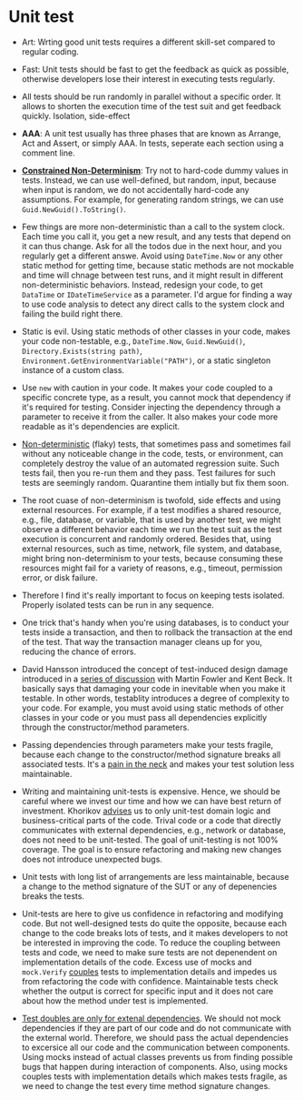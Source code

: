 # Unit test

* Art: Wrting good unit tests requires a different skill-set compared to regular coding.

* Fast: Unit tests should be fast to get the feedback as quick as possible, otherwise developers lose their interest in executing tests regularly. 

* All tests should be run randomly in parallel without a specific order. It allows to shorten the execution time of the test suit and get feedback quickly. Isolation, side-effect

* **AAA**: A unit test usually has three phases that are known as Arrange, Act and Assert, or simply AAA. In tests, seperate each section using a comment line.

* [**Constrained Non-Determinism**](https://blog.ploeh.dk/2009/03/05/ConstrainedNon-Determinism/): Try not to hard-code dummy values in tests. Instead, we can use well-defined, but random, input, because when input is random, 
we do not accidentally hard-code any assumptions. For example, for generating random strings, we can use `Guid.NewGuid().ToString()`.


* Few things are more non-deterministic than a call to the system clock. Each time you call it, you get a new result, and any tests that depend on it can thus change. Ask for all the todos due in the next hour, and you regularly get a different answe. Avoid using `DateTime.Now` or any other static method for getting time, because static methods are not mockable and time will chnage between test runs, and it might result in 
different non-deterministic behaviors. Instead, redesign your code, to get `DataTime` or `IDateTimeService` as a parameter. I'd argue for finding a way to use code analysis to detect any direct calls to the system clock and failing the build right there.

* Static is evil. Using static methods of other classes in your code, makes your code non-testable, e.g., `DateTime.Now`, `Guid.NewGuid()`, `Directory.Exists(string path)`, 
`Environment.GetEnvironmentVariable("PATH")`, or a static singleton instance of a custom class.

* Use `new` with caution in your code. It makes your code coupled to a specific concrete type, as a result, you cannot mock that dependency if it's required for testing. Consider
injecting the dependency through a parameter to receive it from the caller. It also makes your code more readable as it's dependencies are explicit.

* [Non-deterministic](https://martinfowler.com/articles/nonDeterminism.html) (flaky) tests, that sometimes pass and sometimes fail without any noticeable change in the code, tests, or environment, can completely destroy the value of an automated regression suite. Such tests fail, then you re-run them and they pass. Test failures for such tests are seemingly random. Quarantine them intially but fix them soon.

* The root cuase of non-determinism is twofold, side effects and using external resources. For example, if a test modifies a shared resource, e.g., file, database, or variable, that is used by another test, we might observe a different behavior each time we run the test suit as the test execution is concurrent and randomly ordered. Besides that, using external resources, such as time, 
network, file system, and database, might bring non-determinism to your tests, because consuming these resources might fail for a variety of reasons, e.g., timeout, permission error, or disk failure.

* Therefore I find it's really important to focus on keeping tests isolated. Properly isolated tests can be run in any sequence.

* One trick that's handy when you're using databases, is to conduct your tests inside a transaction, and then to rollback the transaction at the end of the test. That way the transaction manager cleans up for you, reducing the chance of errors.

* David Hansson introduced the concept of test-induced design damage introduced in a [series of discussion](http://martinfowler.com/articles/is-tdd-dead/) with Martin Fowler and Kent Beck. It basically says that damaging your code in inevitable when you make it testable. In other words, testablity introduces a degree of complexity to your code. For example, you must avoid using static methods of other classes in your code or you must pass all dependencies explicitly through the constructor/method parameters.

* Passing dependencies through parameters make your tests fragile, because each change to the constructor/method signature breaks all associated tests. It's a [pain in the neck](https://enterprisecraftsmanship.com/posts/test-induced-design-damage-or-why-tdd-is-so-painful/) and makes your test solution less maintainable.

* Writing and maintaining unit-tests is expensive. Hence, we should be careful where we invest our time and how we can have best return of investment. Khorikov [advises](https://enterprisecraftsmanship.com/posts/painless-tdd/) us to only unit-test domain logic and business-critical parts of the code. Trival code or a code that directly communicates with external dependencies, e.g., network or database, does not need to be unit-tested. The goal of unit-testing is not 100% coverage. The goal is to ensure refactoring and making new changes does not introduce unexpected bugs.

* Unit tests with long list of arrangements are less maintainable, because a change to the method signature of the SUT or any of depenencies breaks the tests.

* Unit-tests are here to give us confidence in refactoring and modifying code. But not well-designed tests do quite the opposite, because each change to the code breaks lots of tests, and it makes developers to not be interested in improving the code. To reduce the coupling between tests and code, we need to make sure tests are not depenendent on implementation details of the code. Excess use of mocks and `mock.Verify` [couples](https://enterprisecraftsmanship.com/posts/most-important-tdd-rule/) tests to implementation details and impedes us from refactoring the code with confidence. Maintainable tests check whether the output is correct for specific input and it does not care about how the method under test is implemented.

* [Test doubles are only for extenal dependencies](https://enterprisecraftsmanship.com/posts/tdd-best-practices/). We should not mock dependencies if they are part of our code and do not communicate with the external world. Therefore, we should pass the actual dependencies to excersice all our code and the communication between components. Using mocks instead of actual classes prevents us from finding possible bugs that happen during interaction of components. Also, using mocks couples tests with implementation details which  makes tests fragile, as we need to change the test every time method signature changes.
